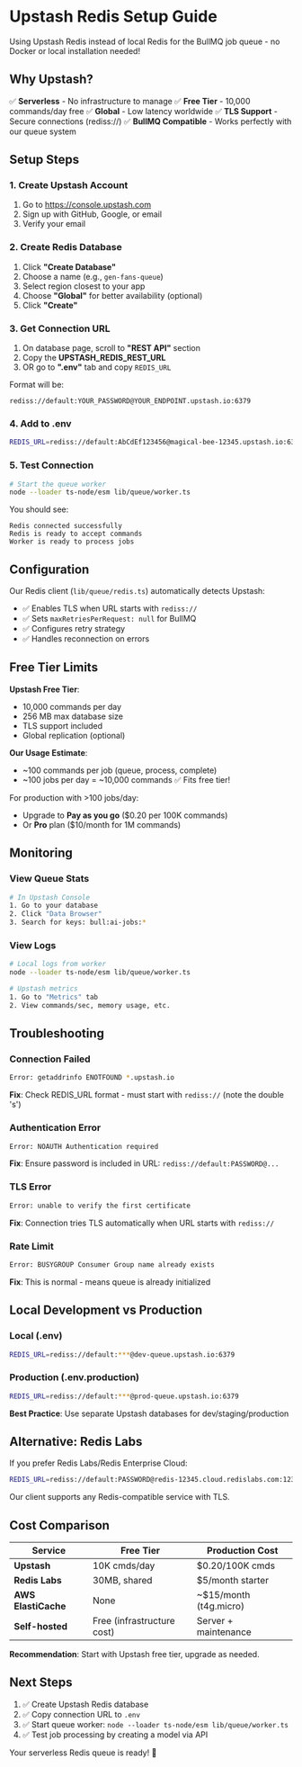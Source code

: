 # Upstash Redis Setup Guide

Using Upstash Redis instead of local Redis for the BullMQ job queue - no Docker or local installation needed!

## Why Upstash?

✅ **Serverless** - No infrastructure to manage
✅ **Free Tier** - 10,000 commands/day free
✅ **Global** - Low latency worldwide
✅ **TLS Support** - Secure connections (rediss://)
✅ **BullMQ Compatible** - Works perfectly with our queue system

## Setup Steps

### 1. Create Upstash Account
1. Go to https://console.upstash.com
2. Sign up with GitHub, Google, or email
3. Verify your email

### 2. Create Redis Database
1. Click **"Create Database"**
2. Choose a name (e.g., `gen-fans-queue`)
3. Select region closest to your app
4. Choose **"Global"** for better availability (optional)
5. Click **"Create"**

### 3. Get Connection URL
1. On database page, scroll to **"REST API"** section
2. Copy the **UPSTASH_REDIS_REST_URL**
3. OR go to **".env"** tab and copy `REDIS_URL`

Format will be:
```
rediss://default:YOUR_PASSWORD@YOUR_ENDPOINT.upstash.io:6379
```

### 4. Add to .env
```bash
REDIS_URL=rediss://default:AbCdEf123456@magical-bee-12345.upstash.io:6379
```

### 5. Test Connection
```bash
# Start the queue worker
node --loader ts-node/esm lib/queue/worker.ts
```

You should see:
```
Redis connected successfully
Redis is ready to accept commands
Worker is ready to process jobs
```

## Configuration

Our Redis client (`lib/queue/redis.ts`) automatically detects Upstash:
- ✅ Enables TLS when URL starts with `rediss://`
- ✅ Sets `maxRetriesPerRequest: null` for BullMQ
- ✅ Configures retry strategy
- ✅ Handles reconnection on errors

## Free Tier Limits

**Upstash Free Tier**:
- 10,000 commands per day
- 256 MB max database size
- TLS support included
- Global replication (optional)

**Our Usage Estimate**:
- ~100 commands per job (queue, process, complete)
- ~100 jobs per day = ~10,000 commands ✅ Fits free tier!

For production with >100 jobs/day:
- Upgrade to **Pay as you go** ($0.20 per 100K commands)
- Or **Pro** plan ($10/month for 1M commands)

## Monitoring

### View Queue Stats
```bash
# In Upstash Console
1. Go to your database
2. Click "Data Browser"
3. Search for keys: bull:ai-jobs:*
```

### View Logs
```bash
# Local logs from worker
node --loader ts-node/esm lib/queue/worker.ts

# Upstash metrics
1. Go to "Metrics" tab
2. View commands/sec, memory usage, etc.
```

## Troubleshooting

### Connection Failed
```bash
Error: getaddrinfo ENOTFOUND *.upstash.io
```
**Fix**: Check REDIS_URL format - must start with `rediss://` (note the double 's')

### Authentication Error
```bash
Error: NOAUTH Authentication required
```
**Fix**: Ensure password is included in URL: `rediss://default:PASSWORD@...`

### TLS Error
```bash
Error: unable to verify the first certificate
```
**Fix**: Connection tries TLS automatically when URL starts with `rediss://`

### Rate Limit
```bash
Error: BUSYGROUP Consumer Group name already exists
```
**Fix**: This is normal - means queue is already initialized

## Local Development vs Production

### Local (.env)
```bash
REDIS_URL=rediss://default:***@dev-queue.upstash.io:6379
```

### Production (.env.production)
```bash
REDIS_URL=rediss://default:***@prod-queue.upstash.io:6379
```

**Best Practice**: Use separate Upstash databases for dev/staging/production

## Alternative: Redis Labs

If you prefer Redis Labs/Redis Enterprise Cloud:
```bash
REDIS_URL=rediss://default:PASSWORD@redis-12345.cloud.redislabs.com:12345
```

Our client supports any Redis-compatible service with TLS.

## Cost Comparison

| Service | Free Tier | Production Cost |
|---------|-----------|-----------------|
| **Upstash** | 10K cmds/day | $0.20/100K cmds |
| **Redis Labs** | 30MB, shared | $5/month starter |
| **AWS ElastiCache** | None | ~$15/month (t4g.micro) |
| **Self-hosted** | Free (infrastructure cost) | Server + maintenance |

**Recommendation**: Start with Upstash free tier, upgrade as needed.

## Next Steps

1. ✅ Create Upstash Redis database
2. ✅ Copy connection URL to `.env`
3. ✅ Start queue worker: `node --loader ts-node/esm lib/queue/worker.ts`
4. ✅ Test job processing by creating a model via API

Your serverless Redis queue is ready! 🚀
